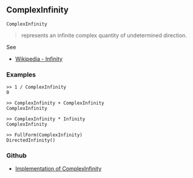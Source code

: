 ## ComplexInfinity

```
ComplexInfinity
```

> represents an infinite complex quantity of undetermined direction.

See 
* [Wikipedia - Infinity](https://en.wikipedia.org/wiki/Infinity) 

### Examples

```
>> 1 / ComplexInfinity
0
 
>> ComplexInfinity + ComplexInfinity
ComplexInfinity
 
>> ComplexInfinity * Infinity
ComplexInfinity
 
>> FullForm(ComplexInfinity)
DirectedInfinity()
```

### Github

* [Implementation of ComplexInfinity](https://github.com/axkr/symja_android_library/blob/master/symja_android_library/matheclipse-core/src/main/java/org/matheclipse/core/builtin/ConstantDefinitions.java#L679) 
